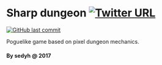# Sharp dungeon [![Twitter URL](https://img.shields.io/twitter/url/http/shields.io.svg?style=social)](https://github.com/sedyh/sharp-dungeon)
[![GitHub last commit](https://img.shields.io/github/last-commit/google/skia.svg)](https://github.com/sedyh/sharp-dungeon)

Poguelike game based on pixel dungeon mechanics.
 
#### By sedyh @ 2017
